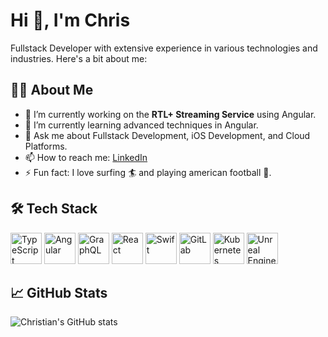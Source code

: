 # Hi  👋, I'm Chris  

Fullstack Developer with extensive experience in various technologies and industries. Here's a bit about me:

## 👨‍💻 About Me

- 🔭 I’m currently working on the **RTL+ Streaming Service** using Angular.
- 🌱 I’m currently learning advanced techniques in Angular.
- 💬 Ask me about Fullstack Development, iOS Development, and Cloud Platforms.
- 📫 How to reach me: [LinkedIn](https://www.linkedin.com/in/christian-knott-549599230/)
- ⚡ Fun fact: I love surfing 🏄‍ ️and playing american football 🏈.

## 🛠️ Tech Stack

<img width="50" src="https://user-images.githubusercontent.com/25181517/183890598-19a0ac2d-e88a-4005-a8df-1ee36782fde1.png" alt="TypeScript" title="TypeScript"/> <img width="50" src="https://user-images.githubusercontent.com/25181517/183890595-779a7e64-3f43-4634-bad2-eceef4e80268.png" alt="Angular" title="Angular"/> <img width="50" src="https://user-images.githubusercontent.com/25181517/192107856-aa92c8b1-b615-47c3-9141-ed0d29a90239.png" alt="GraphQL" title="GraphQL"/> <img width="50" src="https://user-images.githubusercontent.com/25181517/183897015-94a058a6-b86e-4e42-a37f-bf92061753e5.png" alt="React" title="React"/> <img width="50" src="https://user-images.githubusercontent.com/25181517/121406389-6267a300-c95e-11eb-8d67-f1e22afe8aea.png" alt="Swift" title="Swift"/> <img width="50" src="https://user-images.githubusercontent.com/25181517/192108376-c675d39b-90f6-4073-bde6-5a9291644657.png" alt="GitLab" title="GitLab"/> <img width="50" src="https://user-images.githubusercontent.com/25181517/182534006-037f08b5-8e7b-4e5f-96b6-5d2a5558fa85.png" alt="Kubernetes" title="Kubernetes"/> <img width="50" src="https://github.com/marwin1991/profile-technology-icons/assets/136815194/8470f340-0495-47c2-a95c-3c873e329c00" alt="Unreal Engine" title="Unreal Engine"/>

## 📈 GitHub Stats

![Christian's GitHub stats](https://github-readme-stats.vercel.app/api?username=chrs-prvt&show_icons=true&theme=radical)
